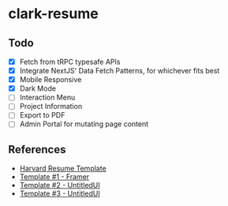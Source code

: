 # clark-resume

## Todo

- [x] Fetch from tRPC typesafe APIs
- [x] Integrate NextJS' Data Fetch Patterns, for whichever fits best
- [x] Mobile Responsive
- [x] Dark Mode
- [ ] Interaction Menu
- [ ] Project Information
- [ ] Export to PDF
- [ ] Admin Portal for mutating page content

## References

- [Harvard Resume Template](https://cdn-careerservices.fas.harvard.edu/wp-content/uploads/sites/161/2022/08/resume-and-letter_2022-1.pdf)
- [Template #1 - Framer](https://dribbble.com/shots/18674024-Framer-Template-Resum-Site)
- [Template #2 - UntitledUI](https://dribbble.com/shots/16855988-Freelancer-portfolio-Untitled-UI)
- [Template #3 - UntitledUI](https://dribbble.com/shots/18147584-Freelancer-portfolio-Untitled-UI)